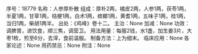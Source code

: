 序号：18779
名称：人参厚朴散
组成：厚朴2两，橘皮2两，人参1两，茯苓1两，半夏1两，甘草1两，桔梗1两，白术1两，槟榔1两，黄耆1两，五味子1两，桂1两，当归1两，柴胡1两半。
出处：《鸡峰》卷十二。
主治：None
加减：None
功效：调脾胃，进饮食，顺三焦，调营卫。
用法用量：每服2钱，水1盏，加生姜3片，大枣1枚，煎至6分，去滓，食前温服。
制备方法：上为细末。
临床应用：None
各家论述：None
用药禁忌：None
附注：None
